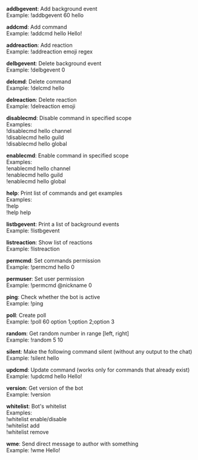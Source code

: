 **addbgevent**: Add background event  
    Example: !addbgevent 60 hello

**addcmd**: Add command  
    Example: !addcmd hello Hello!

**addreaction**: Add reaction  
    Example: !addreaction emoji regex

**delbgevent**: Delete background event  
    Example: !delbgevent 0

**delcmd**: Delete command  
    Example: !delcmd hello

**delreaction**: Delete reaction  
    Example: !delreaction emoji

**disablecmd**: Disable command in specified scope  
    Examples:  
        !disablecmd hello channel  
        !disablecmd hello guild  
        !disablecmd hello global

**enablecmd**: Enable command in specified scope  
    Examples:  
        !enablecmd hello channel  
        !enablecmd hello guild  
        !enablecmd hello global

**help**: Print list of commands and get examples  
    Examples:  
        !help  
        !help help

**listbgevent**: Print a list of background events  
    Example: !listbgevent

**listreaction**: Show list of reactions  
    Example: !listreaction

**permcmd**: Set commands permission  
    Example: !permcmd hello 0

**permuser**: Set user permission  
    Example: !permcmd @nickname 0

**ping**: Check whether the bot is active  
    Example: !ping

**poll**: Create poll  
    Example: !poll 60 option 1;option 2;option 3

**random**: Get random number in range [left, right]  
    Example: !random 5 10

**silent**: Make the following command silent (without any output to the chat)  
    Example: !silent hello

**updcmd**: Update command (works only for commands that already exist)  
    Example: !updcmd hello Hello!

**version**: Get version of the bot  
    Example: !version

**whitelist**: Bot's whitelist  
    Examples:  
        !whitelist enable/disable  
        !whitelist add  
        !whitelist remove

**wme**: Send direct message to author with something  
    Example: !wme Hello!
